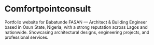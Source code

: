 # Comfortpointconsult
Portfolio website for Babatunde FASAN — Architect &amp; Building Engineer based in Osun State, Nigeria, with a strong reputation across Lagos and nationwide. Showcasing architectural designs, engineering projects, and professional services.
